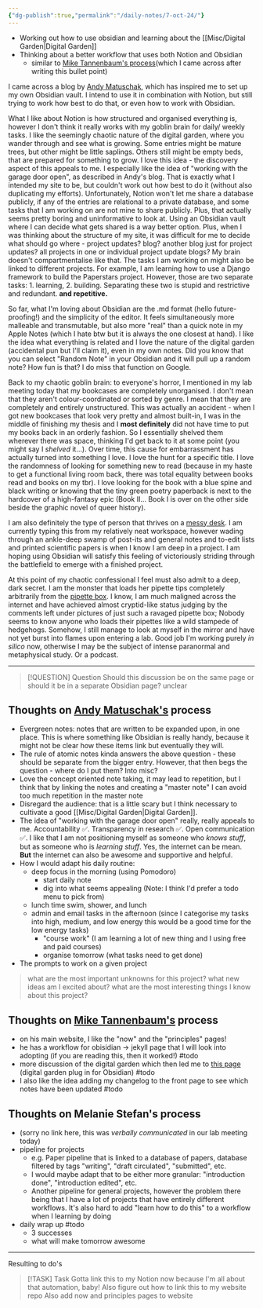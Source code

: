 ```yaml
---
{"dg-publish":true,"permalink":"/daily-notes/7-oct-24/"}
---
```



- Working out how to use obsidian and learning about the [[Misc/Digital Garden\|Digital Garden]]
- Thinking about a better workflow that uses both Notion and Obsidian 
	- similar to [Mike Tannenbaum's process](https://refinedmind.co/digital-garden)(which I came across after writing this bullet point)

I came across a blog by [Andy Matuschak](https://notes.andymatuschak.org/About_these_notes), which has inspired me to set up my own Obsidian vault. I intend to use it in combination with Notion, but still trying to work how best to do that, or even how to work with Obsidian.

What I like about Notion is how structured and organised everything is, however I don't think it really works with my goblin brain for daily/ weekly tasks. I like the seemingly chaotic nature of the digital garden, where you wander through and see what is growing. Some entries might be mature trees, but other might be little saplings. Others still might be empty beds, that are prepared for something to grow. I love this idea - the discovery aspect of this appeals to me. I especially like the idea of "working with the garage door open", as described in Andy's blog. That is exactly what I intended my site to be, but couldn't work out how best to do it (without also duplicating my efforts). Unfortunately, Notion won't let me share a database publicly, if any of the entries are relational to a private database, and some tasks that I am working on are not mine to share publicly. Plus, that actually seems pretty boring and uninformative to look at. Using an Obsidian vault where I can decide what gets shared is a way better option. Plus, when I was thinking about the structure of my site, it was difficult for me to decide what should go where - project updates? blog? another blog just for project updates? all projects in one or individual project update blogs? My brain doesn't compartmentalise like that. The tasks I am working on might also be linked to different projects. For example, I am learning how to use a Django framework to build the Paperstars project. However, those are two separate tasks: 1. learning, 2. building. Separating these two is stupid and restrictive and redundant. **and repetitive.** 

So far, what I'm loving about Obsidian are the .md format (hello future-proofing!) and the simplicity of the editor. It feels simultaneously more malleable and transmutable, but also more "real" than a quick note in my Apple Notes (which I hate btw but it is always the one closest at hand). I like the idea what everything is related and I love the nature of the digital garden (accidental pun but I'll claim it), even in my own notes. Did you know that you can select "Random Note" in your Obsidian and it will pull up a random note? How fun is that? I do miss that function on Google.

Back to my chaotic goblin brain: to everyone's horror, I mentioned in my lab meeting today that my bookcases are completely unorganised. I don't mean that they aren't colour-coordinated or sorted by genre. I mean that they are completely and entirely unstructured. This was actually an accident - when I got new bookcases that look very pretty and almost built-in, I was in the middle of finishing my thesis and I **most definitely** did not have time to put my books back in an orderly fashion. So I essentially shelved them wherever there was space, thinking I'd get back to it at some point (you might say I *shelved* it...). Over time, this cause for embarrassment has actually turned into something I love. I love the hunt for a specific title. I love the randomness of looking for something new to read (because in my haste to get a functional living room back, there was total equality between books read and books on my tbr). I love looking for the book with a blue spine and black writing or knowing that the tiny green poetry paperback is next to the hardcover of a high-fantasy epic (Book II... Book I is over on the other side beside the graphic novel of queer history).

I am also definitely the type of person that thrives on a [messy desk](https://www.psychologicalscience.org/news/releases/tidy-desk-or-messy-desk-each-has-its-benefits.html). I am currently typing this from my relatively neat workspace, however wading through an ankle-deep swamp of post-its and general notes and to-edit lists and printed scientific papers is when I know I am deep in a project. I am hoping using Obsidian will satisfy this feeling of victoriously striding through the battlefield to emerge with a finished project.

At this point of my chaotic confessional I feel must also admit to a deep, dark secret. I am the monster that loads her pipette tips completely arbitrarily from the [pipette box](https://www.reddit.com/r/labrats/comments/15s56ke/chaotic_things_in_the_lab/). I know, I am much maligned across the internet and have achieved almost cryptid-like status judging by the comments left under pictures of just such a ravaged pipette box; Nobody seems to know anyone who loads their pipettes like a wild stampede of hedgehogs. Somehow, I still manage to look at myself in the mirror and have not yet burst into flames upon entering a lab. Good job I'm working purely *in silico* now, otherwise I may be the subject of intense paranormal and metaphysical study. Or a podcast.


___

> [!QUESTION] Question
> Should this discussion be on the same page or should it be in a separate Obsidian page? unclear

## Thoughts on [Andy Matuschak's](https://notes.andymatuschak.org/About_these_notes) process 
- Evergreen notes: notes that are written to be expanded upon, in one place. This is where something like Obsidian is really handy, because it might not be clear how these items link but eventually they will. 
- The rule of atomic notes kinda answers the above question - these should be separate from the bigger entry. However, that then begs the question - where do I put them? Into misc?
- Love the concept oriented note taking, it may lead to repetition, but I think that by linking the notes and creating a "master note" I can avoid too much repetition in the master note
- Disregard the audience: that is a little scary but I think necessary to cultivate a good [[Misc/Digital Garden\|Digital Garden]].
- The idea of "working with the garage door open" really, really appeals to me. Accountability ✅. Transparency in research ✅. Open communication ✅. I like that I am not positioning myself as someone who *knows stuff*, but as someone who is *learning stuff*. Yes, the internet can be mean. **But** the internet can also be awesome and supportive and helpful. 
- How I would adapt his daily routine: 
	- deep focus in the morning (using Pomodoro) 
		- start daily note
		- dig into what seems appealing (Note: I think I'd prefer a todo menu to pick from)
	- lunch time swim, shower, and lunch
	- admin and email tasks in the afternoon (since I categorise my tasks into high, medium, and low energy this would be a good time for the low energy tasks)
		- "course work" (I am learning a lot of new thing and I using free and paid courses)
		- organise tomorrow (what tasks need to get done)
- The prompts to work on a given project
> what are the most important unknowns for this project?
> what new ideas am I excited about?
> what are the most interesting things I know about this project?

## Thoughts on [Mike Tannenbaum's](https://refinedmind.co/digital-garden) process
- on his main website, I like the "now" and the "principles" pages!
- he has a workflow for obisidian -> jekyll page that I will look into adopting (if you are reading this, then it worked!) #todo
- more discussion of the digital garden which then led me to [this page](https://dg-docs.ole.dev/advanced/adding-custom-components/) (digital garden plug in for Obsidian) #todo 
- I also like the idea adding my changelog to the front page to see which notes have been updated #todo 

## Thoughts on Melanie Stefan's process 
- (sorry no link here, this was *verbally communicated* in our lab meeting today)
- pipeline for projects
	- e.g. Paper pipeline that is linked to a database of papers, database filtered by tags "writing", "draft circulated", "submitted", etc.
	- I would maybe adapt that to be either more granular: "introduction done", "introduction edited", etc.
	- Another pipeline for general projects, however the problem there being that I have a lot of projects that have entirely different workflows. It's also hard to add "learn how to do this" to a workflow when I learning by doing
- daily wrap up #todo 
	- 3 successes
	- what will make tomorrow awesome


___
Resulting to do's

> [!TASK] Task
> Gotta link this to my Notion now because I'm all about that automation, baby!
>Also figure out how to link this to my website repo
>Also add now and principles pages to website



